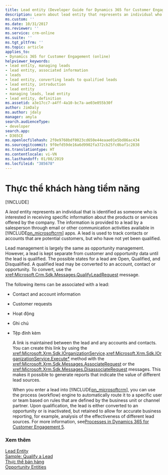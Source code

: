 ```yaml
---
title: Lead entity (Developer Guide for Dynamics 365 for Customer Engagement apps) | MicrosoftDocs
description: Learn about lead entity that represents an individual who is interested in receiving specific information about products or services offered by the company.
ms.custom: ''
ms.date: 10/31/2017
ms.reviewer: ''
ms.service: crm-online
ms.suite: ''
ms.tgt_pltfrm: ''
ms.topic: article
applies_to:
- Dynamics 365 for Customer Engagement (online)
helpviewer_keywords:
- lead entity, managing leads
- lead entity, associated information
- leads
- lead entity, converting leads to qualified leads
- lead entity, introduction
- lead entity
- managing leads, lead entity
- lead entity, definition
ms.assetid: a3e17cc7-a4ff-4a10-bc7a-ae03e055b30f
author: JimDaly
ms.author: jdaly
manager: amyla
search.audienceType:
- developer
search.app:
- D365CE
ms.openlocfilehash: 2f0e9760bdf0023cd650e44eaae01e5bd86ac434
ms.sourcegitcommit: 9f0efd59de16a6d9902fa372cb25fc0baf1c2838
ms.translationtype: HT
ms.contentlocale: vi-VN
ms.lasthandoff: 01/08/2019
ms.locfileid: "385678"
---
```

# <a name="lead-entity"></a>Thực thể khách hàng tiềm năng

[!INCLUDE[](../includes/cc_applies_to_update_9_0_0.md)]

A *lead* entity represents an individual that is identified as someone who is interested in receiving specific information about the products or services offered by the company. The information is provided to a lead by a salesperson through email or other communication activities available in [!INCLUDE[pn_microsoftcrm](../includes/pn-microsoftcrm.md)] apps. A lead is used to track contacts or accounts that are potential customers, but who have not yet been qualified.  
  
 Lead management is largely the same as opportunity management. However, a lead is kept separate from customer and opportunity data until the lead is qualified. The possible states for a lead are Open, Qualified, and Disqualified. A qualified lead may be converted to an account, contact or opportunity. To convert, use the <xref:Microsoft.Crm.Sdk.Messages.QualifyLeadRequest> message.  
  
 The following items can be associated with a lead:  
  
- Contact and account information  
  
- Customer requests  
  
- Hoạt động  
  
- Ghi chú  
  
- Tệp đính kèm  
  
  A link is maintained between the lead and any accounts and contacts. You can create this link by using the <xref:Microsoft.Xrm.Sdk.IOrganizationService>.<xref:Microsoft.Xrm.Sdk.IOrganizationService.Execute*> method with the <xref:Microsoft.Xrm.Sdk.Messages.AssociateRequest> or the <xref:Microsoft.Xrm.Sdk.Messages.DisassociateRequest> messages. This makes it possible to generate reports that indicate the value of different lead sources.  
  
  When you enter a lead into [!INCLUDE[pn_microsoftcrm](../includes/pn-microsoftcrm.md)], you can use the process (workflow) engine to automatically route it to a specific user or team based on rules that are defined by the business unit or channel partner. Upon qualification, the lead is either converted to an opportunity or is inactivated, but retained to allow for accurate business reporting, for example, analysis of the effectiveness of different lead sources. For more information, see[Processes in Dynamics 365 for Customer Engagement 5](automate-business-processes-customer-engagement.md).  
  
### <a name="see-also"></a>Xem thêm  
 [Lead Entity](entities/lead.md)   
 [Sample: Qualify a Lead](sample-qualify-lead.md)   
 [Thực thể bán hàng](sales-entities-lead-opportunity-competitor-quote-order-invoice.md)   
 [Opportunity Entities](opportunity-entities.md)
